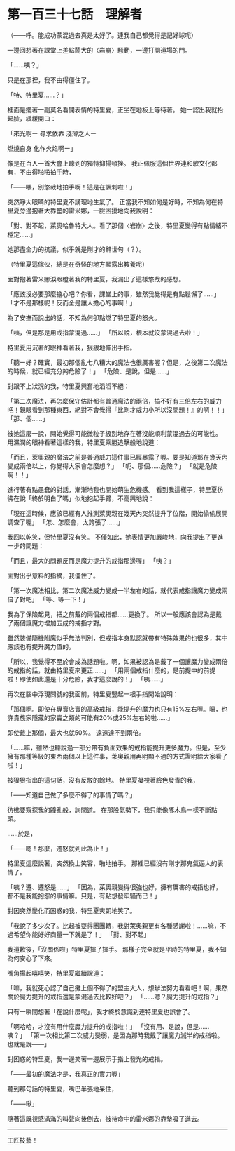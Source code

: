 # 第一百三十七話　理解者

（――呼。能成功蒙混過去真是太好了。連我自己都覺得是記好球呢）

一邊回想著在課堂上差點鬧大的〈岩崩〉騒動，一邊打開道場的門。

「……咦？」

只是在那裡，我不由得僵住了。

「特、特里夏……？」

裡面是擺著一副莫名看開表情的特里夏，正坐在地板上等待著。
她一認出我就抬起臉，緩緩開口：

「來光啊ー
尋求依靠
淺薄之人ー

燃燒自身
化作火焰啊ー」

像是在百人一首大會上聽到的獨特抑揚頓挫。
我正佩服這個世界連和歌文化都有，不由得啪啪拍手時，

「――喂，別悠哉地拍手啊！這是在諷刺啦！」

突然睜大眼睛的特里夏不講理地生氣了。
正當我不知如何是好時，不知為何在特里夏旁邊抱著大靠墊的雷米娜，一臉困擾地向我說明：

「對、對不起，萊奧哈魯特大人。看了那個〈岩崩〉之後，特里夏變得有點情緒不穩定……」

她那盡全力的抗議，似乎就是剛才的辭世句（？）。

（特里夏這傢伙，總是在奇怪的地方顯露出教養呢）

面對抱著雷米娜淚眼瞪著我的特里夏，我漏出了這樣悠哉的感想。

「應該沒必要那麼擔心吧？你看，課堂上的事，雖然我覺得是有點鬆懈了……」
「才不是那樣呢！反而全是讓人擔心的事啊！」

為了安撫而說出的話，不知為何卻點燃了特里夏的怒火。

「咦，但是那是用戒指蒙混過……」
「所以說，根本就沒蒙混過去啦！」

特里夏用沉著的眼神看著我，狠狠地伸出手指。

「聽ー好？確實，最初那個亂七八糟大的魔法也很厲害喔？但是，之後第二次魔法的時候，就已經充分夠危險了！」
「危險、是說，但是……」

對跟不上狀況的我，特里夏興奮地滔滔不絕：

「第二次魔法，再怎麼保守估計都有普通魔法的兩倍，搞不好有三倍左右的威力吧！親眼看到那種東西，絕對不會覺得『比剛才威力小所以沒問題！』的啊！！」
「那、個……」

被她這麼一說，開始覺得可能微粒子級別地存在著沒能順利蒙混過去的可能性。
用濕潤的眼神看著這樣的我，特里夏乘勝追擊般地說道：

「而且，萊奧親的魔法之前是普通威力這件事已經暴露了喔。要是知道那在幾天內變成兩倍以上，你覺得大家會怎麼想？」
「呃、那個……危險？」
「就是危險啊！！」

進行著有點愚蠢的對話，漸漸地我也開始萌生危機感。
看到我這樣子，特里夏彷彿在說「終於明白了嗎」似地抱起手臂，不高興地說：

「現在這時候，應該已經有人推測萊奧親在幾天內突然提升了位階，開始偷偷展開調查了喔」
「怎、怎麼會，太誇張了……」

我回以乾笑，但特里夏沒有笑。
不僅如此，她表情更加嚴峻地，向我提出了更進一步的問題：

「而且，最大的問題反而是魔力提升的戒指那邊喔」
「咦？」

面對出乎意料的指摘，我僵住了。

「第一次魔法相比，第二次魔法威力變成一半左右的話，就代表戒指讓魔力變成兩倍了對吧」
「等、等一下！」

我為了保險起見，把之前戴的兩個戒指都……更換了。
所以一般應該會認為是戴了兩個讓魔力增加五成的戒指才對。

雖然裝備隨機附魔似乎無法判別，但戒指本身默認就帶有特殊效果的也很多，其中應該也有提升魔力值的。

「所以，我覺得不至於會成為話題啦。啊，如果被認為是戴了一個讓魔力變成兩倍的戒指的話，就由特里夏來更正……」
「用兩個戒指什麼的，是前提中的前提啦！即使如此還是十分危險，我才這麼說的！」
「咦……」

再次在腦中浮現問號的我面前，特里夏豎起一根手指開始說明：

「那個啊。即使在專賣店賣的高級戒指，能提升的魔力也只有15%左右喔。嗯，也許貴族家隱藏的家寶之類的可能有20%或25%左右的啦……」

即使戴上那個，最大也就50%。
遠遠達不到兩倍。

「……嘛，雖然也聽說過一部分帶有負面效果的戒指能提升更多魔力。但是，至少擁有那種等級的東西兩個以上這件事，萊奧親用再明顯不過的方式證明給大家看了啦！」

被狠狠指出的這句話，沒有反駁的餘地。
特里夏凝視著臉色發青的我，

「――知道自己做了多麼不得了的事情了嗎？」

彷彿要窺探我的瞳孔般，詢問道。
在那股氣勢下，我只能像啄木鳥一樣不斷點頭。

……於是，

「――嗯！那麼，遷怒就到此為止！」

特里夏這麼說著，突然換上笑容，啪地拍手。
那裡已經沒有剛才那鬼氣逼人的表情了。

「咦？遷、遷怒是……」
「因為，萊奧親變得很強也好，擁有厲害的戒指也好，都不是我能抱怨的事情嘛。只是，有點想發牢騷而已！」

對因突然變化而困惑的我，特里夏爽朗地笑了。

「我說了多少次了。比起被耍得團團轉，我對萊奧親更有各種感謝啦！……嘛，不過希望你能好好商量一下就是了！」
「對、對不起」

我道歉後，「沒關係啦」特里夏揮了揮手。
那樣子完全就是平時的特里夏，我不知為何安心了下來。

嘴角揚起嘻嘻笑，特里夏繼續說道：

「嘛，我就死心認了自己攤上個不得了的盟主大人，想辦法努力看看吧！啊，果然關於魔力提升的戒指還是蒙混過去比較好吧？」
「……嗯？魔力提升的戒指？」

只有一瞬間想著「在說什麼呢」，我才終於意識到連特里夏也誤會了。

「啊哈哈，才沒有用什麼魔力提升的戒指啦！」
「沒有用、是說，但是……咦？」
「第一次相比第二次威力變弱，是因為那時我戴了讓魔力減半的戒指啦。也就是說――」

對困惑的特里夏，我一邊笑著一邊展示手指上發光的戒指。

「――最初的魔法才是，我真正的實力喔」

聽到那句話的特里夏，嘴巴半張地呆住，

「――啾」

隨著這既視感滿滿的叫聲向後倒去，被待命中的雷米娜的靠墊吸了進去。

---

工匠技藝！
